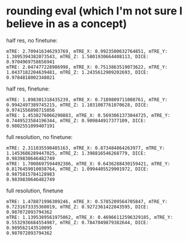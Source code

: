 

# rounding eval (which I'm not sure I believe in as a concept)

half res, no finetune:

```
mTRE: 2.709416346293769, mTRE_X: 0.9923500632764851, mTRE_Y: 1.3895394382073543, mTRE_Z: 1.5801930664408113, DICE: 0.9704969758656941
mTRE: 2.047477228986998, mTRE_X: 0.7513863519073622, mTRE_Y: 1.0437182204639481, mTRE_Z: 1.2435612909202693, DICE: 0.9784818002348021
```

half res, finetune:

```
mTRE: 1.898301318435239, mTRE_X: 0.7189809711008761, mTRE_Y: 0.9942497389745215, mTRE_Z: 1.1031087761070628, DICE: 0.9741556898715056
mTRE: 1.4538276066290883, mTRE_X: 0.5693061373044725, mTRE_Y: 0.7449523584196344, mTRE_Z: 0.909844917377109, DICE: 0.9802551099407191
```

full resolution, no finetune:


```
mTRE: 2.311035590485163, mTRE_X: 0.873484864263977, mTRE_Y: 1.1453686289447025, mTRE_Z: 1.398816546268779, DICE: 0.9839830646482749
mTRE: 1.7008697594492386, mTRE_X: 0.6436288430159421, mTRE_Y: 0.8176459010038764, mTRE_Z: 1.0994405529901972, DICE: 0.9875815784128983
0.9839830646482749
```

full resolution, finetune

```
mTRE: 1.478871996309246, mTRE_X: 0.5785209564705847, mTRE_Y: 0.7231673335360019, mTRE_Z: 0.9272361422043595, DICE: 0.987072093794362
mTRE: 1.1395389561975062, mTRE_X: 0.46966112596329185, mTRE_Y: 0.5532936684554987, mTRE_Z: 0.7847049879382644, DICE: 0.989562143510095
0.987072093794362
```
